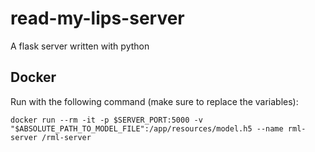 # read-my-lips-server

A flask server written with python 

## Docker

Run with the following command (make sure to replace the variables):

`docker run --rm -it -p $SERVER_PORT:5000 -v "$ABSOLUTE_PATH_TO_MODEL_FILE":/app/resources/model.h5 --name rml-server /rml-server`
